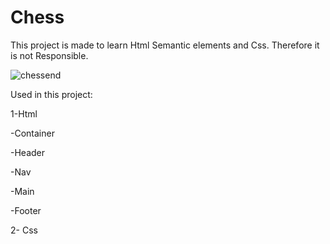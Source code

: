 # Chess
This project is made to learn Html Semantic elements and Css. Therefore it is not Responsible.

![chessend](https://user-images.githubusercontent.com/103388852/222106952-0b5dca0a-8e15-44b5-8a11-7fbf4c133d80.png)

Used in this project:

1-Html

-Container

-Header

-Nav

-Main

-Footer

2- Css

